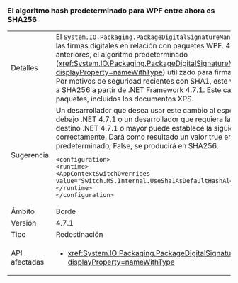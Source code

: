 ### <a name="the-default-hash-algorithm-for-wpf-packagedigitalsignaturemanager-is-now-sha256"></a>El algoritmo hash predeterminado para WPF entre ahora es SHA256

|   |   |
|---|---|
|Detalles|El <code>System.IO.Packaging.PackageDigitalSignatureManager</code> proporciona funcionalidad para las firmas digitales en relación con paquetes WPF.  4.7 de .NET Framework y versiones anteriores, el algoritmo predeterminado (<xref:System.IO.Packaging.PackageDigitalSignatureManager.DefaultHashAlgorithm?displayProperty=nameWithType>) utilizado para firmar las partes de un paquete era SHA1.  Por motivos de seguridad recientes con SHA1, este valor predeterminado se ha cambiado a SHA256 a partir de .NET Framework 4.7.1.  Este cambio afecta a todas las firmas de los paquetes, incluidos los documentos XPS.|
|Sugerencia|Un desarrollador que desea usar este cambio al especificar una versión de framework debajo .NET 4.7.1 o un desarrollador que requiera la funcionalidad anterior al tienen como destino .NET 4.7.1 o mayor puede establece la siguiente marca de AppContext correctamente.  Dará como resultado un valor true en SHA1 se usa como el algoritmo predeterminado; False, se producirá en SHA256.<pre><code class="language-xml">&lt;configuration&gt;&#13;&#10;&lt;runtime&gt;&#13;&#10;&lt;AppContextSwitchOverrides value=&quot;Switch.MS.Internal.UseSha1AsDefaultHashAlgorithmForDigitalSignatures=true&quot;/&gt;&#13;&#10;&lt;/runtime&gt;&#13;&#10;&lt;/configuration&gt;&#13;&#10;</code></pre>|
|Ámbito|Borde|
|Versión|4.7.1|
|Tipo|Redestinación|
|API afectadas|<ul><li><xref:System.IO.Packaging.PackageDigitalSignatureManager.DefaultHashAlgorithm?displayProperty=nameWithType></li></ul>|

